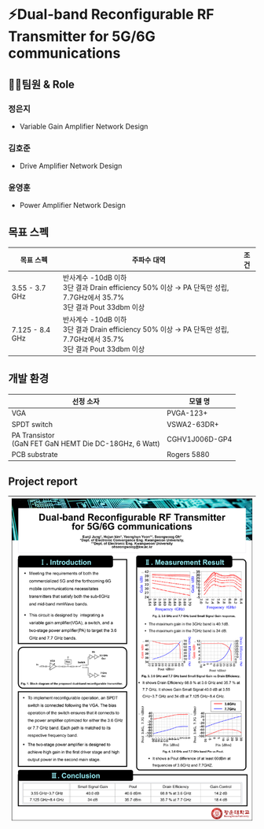 # ⚡Dual-band Reconfigurable RF Transmitter for 5G/6G communications

## 🙋‍♂️팀원 & Role

### 정은지

- Variable Gain Amplifier Network Design 

### 김호준

- Drive Amplifier Network Design

### 윤영훈

- Power Amplifier Network Design 

## 목표 스펙

| 목표 스펙      | 주파수 대역       | 조건 |
|----------------|-----------------|------|
| 3.55 - 3.7 GHz | 반사계수 -10dB 이하<br>3단 결과 Drain efficiency 50% 이상 → PA 단독만 성립, 7.7GHz에서 35.7%<br>3단 결과 Pout 33dbm 이상 | 
| 7.125 - 8.4 GHz| 반사계수 -10dB 이하<br>3단 결과 Drain efficiency 50% 이상 → PA 단독만 성립, 7.7GHz에서 35.7%<br>3단 결과 Pout 33dbm 이상 |


## 개발 환경

선정 소자| 모델 명|
--|--
VGA | PVGA-123+
SPDT switch | VSWA2-63DR+|
 PA Transistor <br> (GaN FET GaN HEMT Die DC-18GHz, 6 Watt) | CGHV1J006D-GP4
  PCB substrate| Rogers 5880

## Project report

<img src="/History/img/img1.png" width=1000>|
--|







